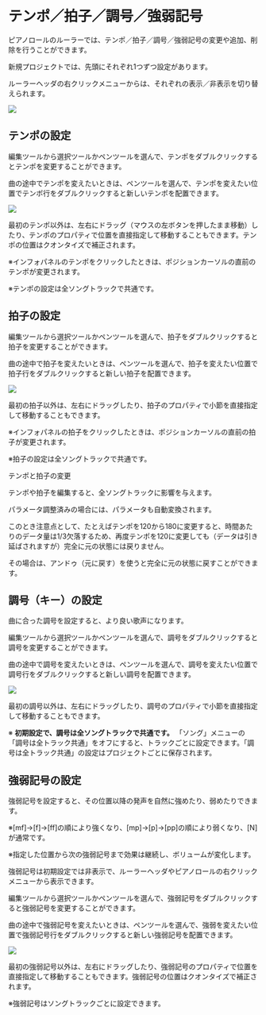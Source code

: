 


テンポ／拍子／調号／強弱記号
==============


  


 ピアノロールのルーラーでは、テンポ／拍子／調号／強弱記号の変更や追加、削除を行うことができます。
   

 新規プロジェクトでは、先頭にそれぞれ1つずつ設定があります。
   

 ルーラーヘッダの右クリックメニューからは、それぞれの表示／非表示を切り替えられます。
   

  


![](../../image/st01_01.png)

テンポの設定
------


 編集ツールから選択ツールかペンツールを選んで、テンポをダブルクリックするとテンポを変更することができます。
   

 曲の途中でテンポを変えたいときは、ペンツールを選んで、テンポを変えたい位置でテンポ行をダブルクリックすると新しいテンポを配置できます。
   

  


![](../../image/st01_02_w.png)

  

 最初のテンポ以外は、左右にドラッグ（マウスの左ボタンを押したまま移動）したり、テンポのプロパティで位置を直接指定して移動することもできます。テンポの位置はクオンタイズで補正されます。
   

 ※インフォパネルのテンポをクリックしたときは、ポジションカーソルの直前のテンポが変更されます。
   

 ※テンポの設定は全ソングトラックで共通です。
   

拍子の設定
-----


 編集ツールから選択ツールかペンツールを選んで、拍子をダブルクリックすると拍子を変更することができます。
   

 曲の途中で拍子を変えたいときは、ペンツールを選んで、拍子を変えたい位置で拍子行をダブルクリックすると新しい拍子を配置できます。
   

  


![](../../image/st01_03_w.png)

  

 最初の拍子以外は、左右にドラッグしたり、拍子のプロパティで小節を直接指定して移動することもできます。
   

 ※インフォパネルの拍子をクリックしたときは、ポジションカーソルの直前の拍子が変更されます。
   

 ※拍子の設定は全ソングトラックで共通です。
   



 テンポと拍子の変更
 

 テンポや拍子を編集すると、全ソングトラックに影響を与えます。
   

 パラメータ調整済みの場合には、パラメータも自動変換されます。
   

 このとき注意点として、たとえばテンポを120から180に変更すると、時間あたりのデータ量は1/3欠落するため、再度テンポを120に変更しても（データは引き延ばされますが）完全に元の状態には戻りません。
   

 その場合は、アンドゥ（元に戻す）を使うと完全に元の状態に戻すことができます。
 



調号（キー）の設定
---------


 曲に合った調号を設定すると、より良い歌声になります。
   

 編集ツールから選択ツールかペンツールを選んで、調号をダブルクリックすると調号を変更することができます。
   

 曲の途中で調号を変えたいときは、ペンツールを選んで、調号を変えたい位置で調号行をダブルクリックすると新しい調号を配置できます。
   

  


![](../../image/st01_04_w.png)

  

 最初の調号以外は、左右にドラッグしたり、調号のプロパティで小節を直接指定して移動することもできます。
   

 ※
 **初期設定で、調号は全ソングトラックで共通です。** 
 「ソング」メニューの「調号は全トラック共通」をオフにすると、トラックごとに設定できます。「調号は全トラック共通」の設定はプロジェクトごとに保存されます。
   

強弱記号の設定
-------


 強弱記号を設定すると、その位置以降の発声を自然に強めたり、弱めたりできます。
   

 ※\[mf]→\[f]→\[ff]の順により強くなり、\[mp]→\[p]→\[pp]の順により弱くなり、\[N]が通常です。
   

 ※指定した位置から次の強弱記号まで効果は継続し、ボリュームが変化します。
   

  

 強弱記号は初期設定では非表示で、ルーラーヘッダやピアノロールの右クリックメニューから表示できます。
   

 編集ツールから選択ツールかペンツールを選んで、強弱記号をダブルクリックすると強弱記号を変更することができます。
   

 曲の途中で強弱記号を変えたいときは、ペンツールを選んで、強弱を変えたい位置で強弱記号行をダブルクリックすると新しい強弱記号を配置できます。
   

  


![](../../image/st01_05_w.png)

  

 最初の強弱記号以外は、左右にドラッグしたり、強弱記号のプロパティで位置を直接指定して移動することもできます。強弱記号の位置はクオンタイズで補正されます。
   

 ※強弱記号はソングトラックごとに設定できます。
   





